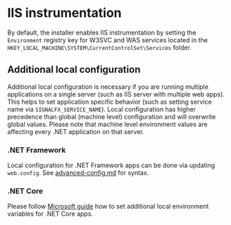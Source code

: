 # IIS instrumentation

By default, the installer enables IIS instrumentation by setting the `Environment` registry key for W3SVC and WAS services located in the `HKEY_LOCAL_MACHINE\SYSTEM\CurrentControlSet\Services` folder.

## Additional local configuration

Additional local configuration is necessary if you are running multiple applications on a single server (such as IIS server with multiple web apps). This helps to set application specific behavior (such as setting service name via `SIGNALFX_SERVICE_NAME`). Local configuration has higher precedence than global (machine level) configuration and will overwrite global values. Please note that machine level environment values are affecting every .NET application on that server.

### .NET Framework

Local configuration for .NET Framework apps can be done via updating `web.config`. See [advanced-config.md](advanced-config.md#configuration-methods) for syntax.

### .NET Core

Please follow [Microsoft guide](https://docs.microsoft.com/en-us/aspnet/core/fundamentals/environments?view=aspnetcore-3.1#set-the-environment) how to set additional local environment variables for .NET Core apps.